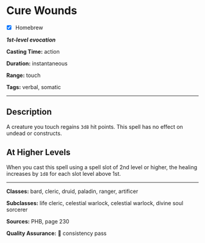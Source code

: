 # Cure Wounds

- [x] Homebrew

***1st-level evocation***

**Casting Time:** action

**Duration:** instantaneous

**Range:** touch

**Tags:** verbal, somatic

---

## Description
A creature you touch regains `3d8` hit points.
This spell has no effect on undead or constructs.

## At Higher Levels
When you cast this spell using a spell slot of 2nd level or higher, the healing increases by `1d8` for each slot level above 1st.

---

**Classes:** bard, cleric, druid, paladin, ranger, artificer

**Subclasses:** life cleric, celestial warlock, celestial warlock, divine soul sorcerer

**Sources:** PHB, page 230

**Quality Assurance:** :star2: consistency pass
